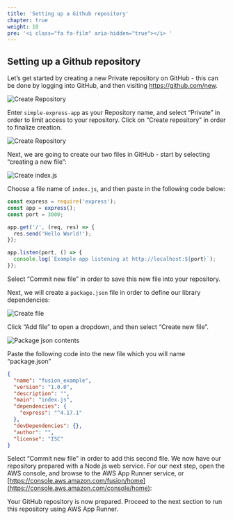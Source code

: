 ```yaml
---
title: 'Setting up a Github repository'
chapter: true
weight: 10
pre: '<i class="fa fa-film" aria-hidden="true"></i> '
---
```


## Setting up a Github repository

Let’s get started by creating a new Private repository on GitHub - this can be done by logging into GitHub, and then visiting https://github.com/new.

![Create Repository](/images/github-new-repository.png)

Enter `simple-express-app` as your Repository name, and select “Private” in order to limit access to your repository. Click on “Create repository” in order to finalize creation.

![Create Repository](/images/github-new-file-1.png)

Next, we are going to create our two files in GitHub - start by selecting “creating a new file”:

![Create index.js](/images/github-create-index-js.png)

Choose a file name of `index.js`, and then paste in the following code below:

```javascript
const express = require('express');
const app = express();
const port = 3000;

app.get('/', (req, res) => {
  res.send('Hello World!');
});

app.listen(port, () => {
  console.log(`Example app listening at http://localhost:${port}`);
});
```

Select “Commit new file” in order to save this new file into your repository.

Next, we will create a `package.json` file in order to define our library dependencies:

![Create file](/images/github-package-json.png)

Click “Add file” to open a dropdown, and then select “Create new file”.

![Package json contents](/images/github-package-json-contents.png)

Paste the following code into the new file which you will name “package.json”

```json
{
  "name": "fusion_example",
  "version": "1.0.0",
  "description": "",
  "main": "index.js",
  "dependencies": {
    "express": "^4.17.1"
  },
  "devDependencies": {},
  "author": "",
  "license": "ISC"
}
```

Select “Commit new file” in order to add this second file. We now have our repository prepared with a Node.js web service. For our next step, open the AWS console, and browse to the AWS App Runner service, or [https://console.aws.amazon.com/fusion/home](https://console.aws.amazon.com/console/home):

Your GitHub repository is now prepared. Proceed to the next section to run this repository using AWS App Runner.
